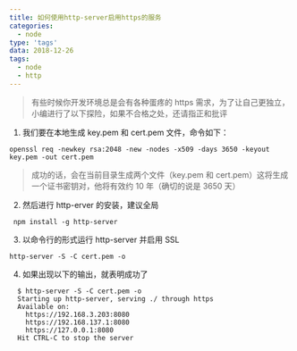 ```yaml
---
title: 如何使用http-server启用https的服务
categories:
  - node
type: 'tags'
data: 2018-12-26
tags:
  - node
  - http
---
```


> 有些时候你开发环境总是会有各种蛋疼的 https 需求，为了让自己更独立，小编进行了以下探险，如果不合格之处，还请指正和批评

1. 我们要在本地生成 key.pem 和 cert.pem 文件，命令如下：

```linux
openssl req -newkey rsa:2048 -new -nodes -x509 -days 3650 -keyout key.pem -out cert.pem
```

> 成功的话，会在当前目录生成两个文件（key.pem 和 cert.pem）这将生成一个证书密钥对，他将有效约 10 年（确切的说是 3650 天）

2. 然后进行 http-erver 的安装，建议全局

```linux
 npm install -g http-server
```

3. 以命令行的形式运行 http-server 并启用 SSL

```linux
http-server -S -C cert.pem -o
```

4. 如果出现以下的输出，就表明成功了

```linux
  $ http-server -S -C cert.pem -o
  Starting up http-server, serving ./ through https
  Available on:
    https://192.168.3.203:8080
    https://192.168.137.1:8080
    https://127.0.0.1:8080
  Hit CTRL-C to stop the server

```
